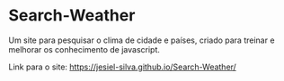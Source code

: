 # Search-Weather
Um site para pesquisar o clima de cidade e países, criado para treinar e melhorar os conhecimento de javascript.

Link para o site: https://jesiel-silva.github.io/Search-Weather/
